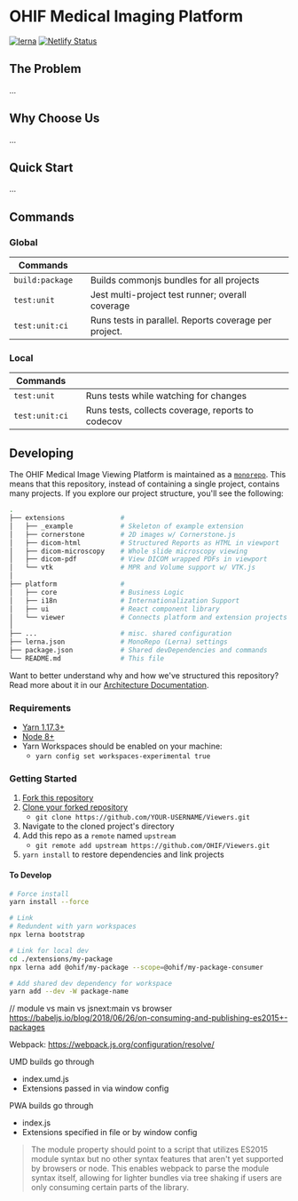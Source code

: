 # OHIF Medical Imaging Platform

[![lerna][lerna-image]][lerna-url]
[![Netlify Status][netlify-image]][netlify-url]

## The Problem

...

## Why Choose Us

...

## Quick Start

...

## Commands

### Global

| Commands        |     |                                                       |
| --------------- | --- | ----------------------------------------------------- |
| `build:package` |     | Builds commonjs bundles for all projects              |
| `test:unit`     |     | Jest multi-project test runner; overall coverage      |
| `test:unit:ci`  |     | Runs tests in parallel. Reports coverage per project. |

### Local

| Commands       |     |                                                   |
| -------------- | --- | ------------------------------------------------- |
| `test:unit`    |     | Runs tests while watching for changes             |
| `test:unit:ci` |     | Runs tests, collects coverage, reports to codecov |

## Developing

The OHIF Medical Image Viewing Platform is maintained as a
[`monorepo`][monorepo]. This means that this repository, instead of containing a
single project, contains many projects. If you explore our project structure,
you'll see the following:

```bash
.
├── extensions              #
│   ├── _example            # Skeleton of example extension
│   ├── cornerstone         # 2D images w/ Cornerstone.js
│   ├── dicom-html          # Structured Reports as HTML in viewport
│   ├── dicom-microscopy    # Whole slide microscopy viewing
│   ├── dicom-pdf           # View DICOM wrapped PDFs in viewport
│   └── vtk                 # MPR and Volume support w/ VTK.js
│
├── platform                #
│   ├── core                # Business Logic
│   ├── i18n                # Internationalization Support
│   ├── ui                  # React component library
│   └── viewer              # Connects platform and extension projects
│
├── ...                     # misc. shared configuration
├── lerna.json              # MonoRepo (Lerna) settings
├── package.json            # Shared devDependencies and commands
└── README.md               # This file
```

Want to better understand why and how we've structured this repository? Read
more about it in our [Architecture Documentation](#todo).

### Requirements

- [Yarn 1.17.3+](https://yarnpkg.com/en/docs/install)
- [Node 8+](https://nodejs.org/en/)
- Yarn Workspaces should be enabled on your machine:
  - `yarn config set workspaces-experimental true`

### Getting Started

1. [Fork this repository][how-to-fork]
2. [Clone your forked repository][how-to-clone]
   - `git clone https://github.com/YOUR-USERNAME/Viewers.git`
3. Navigate to the cloned project's directory
4. Add this repo as a `remote` named `upstream`
   - `git remote add upstream https://github.com/OHIF/Viewers.git`
5. `yarn install` to restore dependencies and link projects

#### To Develop

```bash
# Force install
yarn install --force

# Link
# Redundent with yarn workspaces
npx lerna bootstrap
```

```bash
# Link for local dev
cd ./extensions/my-package
npx lerna add @ohif/my-package --scope=@ohif/my-package-consumer
```

```bash
# Add shared dev dependency for workspace
yarn add --dev -W package-name
```

// module vs main vs jsnext:main vs browser
https://babeljs.io/blog/2018/06/26/on-consuming-and-publishing-es2015+-packages

Webpack: https://webpack.js.org/configuration/resolve/

UMD builds go through

- index.umd.js
- Extensions passed in via window config

PWA builds go through

- index.js
- Extensions specified in file or by window config

> The module property should point to a script that utilizes ES2015 module
> syntax but no other syntax features that aren't yet supported by browsers or
> node. This enables webpack to parse the module syntax itself, allowing for
> lighter bundles via tree shaking if users are only consuming certain parts of
> the library.

<!--
  Links
  -->

<!-- prettier-ignore-start -->
<!-- Badges -->
[lerna-image]: https://img.shields.io/badge/maintained%20with-lerna-cc00ff.svg
[lerna-url]: https://lerna.js.org/
[netlify-image]: https://api.netlify.com/api/v1/badges/a5d369ab-18a6-41c3-bcde-83805205ac7f/deploy-status
[netlify-url]: https://app.netlify.com/sites/ohif/deploys
<!-- Links -->
[monorepo]: https://en.wikipedia.org/wiki/Monorepo
[how-to-fork]: https://help.github.com/en/articles/fork-a-repo
[how-to-clone]: https://help.github.com/en/articles/fork-a-repo#step-2-create-a-local-clone-of-your-fork


<!-- prettier-ignore-end -->
